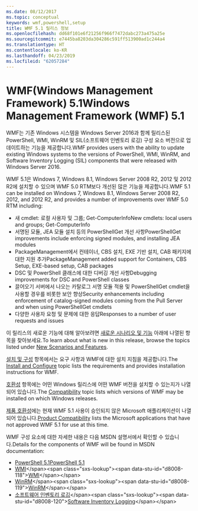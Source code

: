 ```yaml
---
ms.date: 08/12/2017
ms.topic: conceptual
keywords: wmf,powershell,setup
title: WMF 5.1 릴리스 정보
ms.openlocfilehash: dd68f101e6f21256f966f7472dabc273a475a25e
ms.sourcegitcommit: e7445ba8203da304286c591ff513900ad1c244a4
ms.translationtype: HT
ms.contentlocale: ko-KR
ms.lasthandoff: 04/23/2019
ms.locfileid: "62057284"
---
```

# <a name="windows-management-framework-wmf-51"></a><span data-ttu-id="d8008-103">WMF(Windows Management Framework) 5.1</span><span class="sxs-lookup"><span data-stu-id="d8008-103">Windows Management Framework (WMF) 5.1</span></span>

<span data-ttu-id="d8008-104">WMF는 기존 Windows 시스템을 Windows Server 2016과 함께 릴리스된 PowerShell, WMI, WinRM 및 SIL(소프트웨어 인벤토리 로깅) 구성 요소 버전으로 업데이트하는 기능을 제공합니다.</span><span class="sxs-lookup"><span data-stu-id="d8008-104">WMF provides users with the ability to update existing Windows systems to the versions of PowerShell, WMI, WinRM, and Software Inventory Logging (SIL) components that were released with Windows Server 2016.</span></span>

<span data-ttu-id="d8008-105">WMF 5.1은 Windows 7, Windows 8.1, Windows Server 2008 R2, 2012 및 2012 R2에 설치할 수 있으며 WMF 5.0 RTM보다 개선된 많은 기능을 제공합니다.</span><span class="sxs-lookup"><span data-stu-id="d8008-105">WMF 5.1 can be installed on Windows 7, Windows 8.1, Windows Server 2008 R2, 2012, and 2012 R2, and provides a number of improvements over WMF 5.0 RTM including:</span></span>

- <span data-ttu-id="d8008-106">새 cmdlet: 로컬 사용자 및 그룹; Get-ComputerInfo</span><span class="sxs-lookup"><span data-stu-id="d8008-106">New cmdlets: local users and groups; Get-ComputerInfo</span></span>
- <span data-ttu-id="d8008-107">서명된 모듈, JEA 모듈 설치 등의 PowerShellGet 개선 사항</span><span class="sxs-lookup"><span data-stu-id="d8008-107">PowerShellGet improvements include enforcing signed modules, and installing JEA modules</span></span>
- <span data-ttu-id="d8008-108">PackageManagement에서 컨테이너, CBS 설치, EXE 기반 설치, CAB 패키지에 대한 지원 추가</span><span class="sxs-lookup"><span data-stu-id="d8008-108">PackageManagement added support for Containers, CBS Setup, EXE-based setup, CAB packages</span></span>
- <span data-ttu-id="d8008-109">DSC 및 PowerShell 클래스에 대한 디버깅 개선 사항</span><span class="sxs-lookup"><span data-stu-id="d8008-109">Debugging improvements for DSC and PowerShell classes</span></span>
- <span data-ttu-id="d8008-110">끌어오기 서버에서 나오는 카탈로그 서명 모듈 적용 및 PowerShellGet cmdlet을 사용할 경우를 비롯한 보안 향상</span><span class="sxs-lookup"><span data-stu-id="d8008-110">Security enhancements including enforcement of catalog-signed modules coming from the Pull Server and when using PowerShellGet cmdlets</span></span>
- <span data-ttu-id="d8008-111">다양한 사용자 요청 및 문제에 대한 응답</span><span class="sxs-lookup"><span data-stu-id="d8008-111">Responses to a number of user requests and issues</span></span>

<span data-ttu-id="d8008-112">이 릴리스의 새로운 기능에 대해 알아보려면 [새로운 시나리오 및 기능](https://docs.microsoft.com/powershell/wmf/5.1/scenarios-features) 아래에 나열된 항목을 찾아보세요.</span><span class="sxs-lookup"><span data-stu-id="d8008-112">To learn about what is new in this release, browse the topics listed under [New Scenarios and Features](https://docs.microsoft.com/powershell/wmf/5.1/scenarios-features).</span></span>

<span data-ttu-id="d8008-113">[설치 및 구성](https://docs.microsoft.com/powershell/wmf/5.1/install-configure) 항목에서는 요구 사항과 WMF에 대한 설치 지침을 제공합니다.</span><span class="sxs-lookup"><span data-stu-id="d8008-113">The [Install and Configure](https://docs.microsoft.com/powershell/wmf/5.1/install-configure) topic lists the requirements and provides installation instructions for WMF.</span></span>

<span data-ttu-id="d8008-114">[호환성](https://docs.microsoft.com/powershell/wmf/5.1/compatibility) 항목에는 어떤 Windows 릴리스에 어떤 WMF 버전을 설치할 수 있는지가 나열되어 있습니다.</span><span class="sxs-lookup"><span data-stu-id="d8008-114">The [Compatibility](https://docs.microsoft.com/powershell/wmf/5.1/compatibility) topic lists which versions of WMF may be installed on which Windows releases.</span></span>

<span data-ttu-id="d8008-115">[제품 호환성](https://docs.microsoft.com/powershell/wmf/5.1/productincompat)에는 현재 WMF 5.1 사용이 승인되지 않은 Microsoft 애플리케이션이 나열되어 있습니다.</span><span class="sxs-lookup"><span data-stu-id="d8008-115">[Product Compatibility](https://docs.microsoft.com/powershell/wmf/5.1/productincompat) lists the Microsoft applications that have not approved WMF 5.1 for use at this time.</span></span>

<span data-ttu-id="d8008-116">WMF 구성 요소에 대한 자세한 내용은 다음 MSDN 설명서에서 확인할 수 있습니다.</span><span class="sxs-lookup"><span data-stu-id="d8008-116">Details for the components of WMF will be found in MSDN documentation:</span></span>

- [<span data-ttu-id="d8008-117">PowerShell 5.1</span><span class="sxs-lookup"><span data-stu-id="d8008-117">PowerShell 5.1</span></span>](https://docs.microsoft.com/powershell/)
- <span data-ttu-id="d8008-118">[WMI](https://msdn.microsoft.com/library/jj152383(v=vs.85).aspx)</span><span class="sxs-lookup"><span data-stu-id="d8008-118">[WMI](https://msdn.microsoft.com/library/jj152383(v=vs.85).aspx)</span></span>
- <span data-ttu-id="d8008-119">[WinRM](https://msdn.microsoft.com/library/aa384426(v=vs.85).aspx)</span><span class="sxs-lookup"><span data-stu-id="d8008-119">[WinRM](https://msdn.microsoft.com/library/aa384426(v=vs.85).aspx)</span></span>
- <span data-ttu-id="d8008-120">[소프트웨어 인벤토리 로깅](https://technet.microsoft.com/library/dn383584(v=ws.11).aspx)</span><span class="sxs-lookup"><span data-stu-id="d8008-120">[Software Inventory Logging](https://technet.microsoft.com/library/dn383584(v=ws.11).aspx)</span></span>
